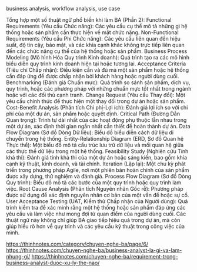 business analysis, workflow analysis, use case

Tổng hợp một số thuật ngữ phổ biến khi làm BA (Phần 2):
Functional Requirements (Yêu cầu Chức năng): Các yêu cầu cụ thể mô tả những gì hệ thống hoặc sản phẩm cần thực hiện về mặt chức năng.
Non-Functional Requirements (Yêu cầu Phi Chức năng): Các yêu cầu liên quan đến hiệu suất, độ tin cậy, bảo mật, và các khía cạnh khác không trực tiếp liên quan đến các chức năng cụ thể của hệ thống hoặc sản phẩm.
Business Process Modeling (Mô hình Hóa Quy trình Kinh doanh): Quá trình tạo ra các mô hình biểu diễn quy trình kinh doanh hiện tại hoặc tương lai.
Acceptance Criteria (Tiêu chí Chấp nhận): Điều kiện cần và đủ mà một sản phẩm hoặc hệ thống cần đáp ứng để được chấp nhận bởi khách hàng hoặc người dùng cuối.
Benchmarking (Đánh giá Chuẩn mực): Quá trình so sánh sản phẩm, dịch vụ, quy trình, hoặc các phương pháp với những chuẩn mực tốt nhất trong ngành hoặc với các đối thủ cạnh tranh.
Change Request (Yêu cầu Thay đổi): Một yêu cầu chính thức để thực hiện một thay đổi trong dự án hoặc sản phẩm.
Cost-Benefit Analysis (Phân tích Chi phí-Lợi ích): Đánh giá lợi ích so với chi phí của một dự án, sản phẩm hoặc quyết định.
Critical Path (Đường Dẫn Quan trọng): Trình tự dài nhất của các hoạt động phụ thuộc lẫn nhau trong một dự án, xác định thời gian ngắn nhất cần thiết để hoàn thành dự án.
Data Flow Diagram (Sơ đồ Dòng Dữ liệu): Biểu đồ biểu diễn cách dữ liệu di chuyển trong hệ thống.
Entity-Relationship Diagram (ERD, Sơ đồ Quan hệ Thực thể): Một biểu đồ mô tả cấu trúc lưu trữ dữ liệu và mối quan hệ giữa các thực thể dữ liệu trong một hệ thống.
Feasibility Study (Nghiên cứu Tính khả thi): Đánh giá tính khả thi của một dự án hoặc sáng kiến, bao gồm khía cạnh kỹ thuật, kinh doanh, và tài chính.
Iteration (Lặp lại): Một chu kỳ phát triển trong phương pháp Agile, nơi một phiên bản hoàn chỉnh của sản phẩm được xây dựng, thử nghiệm và đánh giá.
Process Flow Diagram (Sơ đồ Dòng Quy trình): Biểu đồ mô tả các bước của một quy trình hoặc quy trình làm việc.
Root Cause Analysis (Phân tích Nguyên nhân Gốc rễ): Phương pháp được sử dụng để xác định nguyên nhân cơ bản của một vấn đề hoặc sự cố.
User Acceptance Testing (UAT, Kiểm thử Chấp nhận của Người dùng): Quá trình kiểm tra để xác minh rằng một hệ thống hoặc sản phẩm đáp ứng các yêu cầu và làm việc như mong đợi từ quan điểm của người dùng cuối.
Các thuật ngữ này không chỉ giúp BA giao tiếp hiệu quả trong dự án, mà còn giúp hiểu rõ hơn về quy trình và các yêu cầu kỹ thuật trong công việc của mình.

https://thinhnotes.com/category/chuyen-nghe-ba/page/6/
https://thinhnotes.com/chuyen-nghe-ba/business-analyst-la-gi-va-lam-nhung-gi/
https://thinhnotes.com/chuyen-nghe-ba/requirement-trong-business-analyst-duoc-xu-ly-the-nao/

